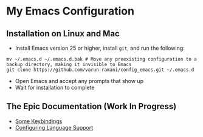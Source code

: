 # My Emacs Configuration

## Installation on Linux and Mac
* Install Emacs version 25 or higher, install `git`, and run the following:
```shell
mv ~/.emacs.d ~/.emacs.d.bak # Move any preexisting configuration to a backup directory, making it invisible to Emacs 
git clone https://github.com/varun-ramani/config_emacs.git ~/.emacs.d
```
* Open Emacs and accept any prompts that show up
* Wait for installation to complete

## The Epic Documentation (Work In Progress)
* [Some Keybindings](documentation/keybindings.md)
* [Configuring Language Support](documentation/languages.md)
